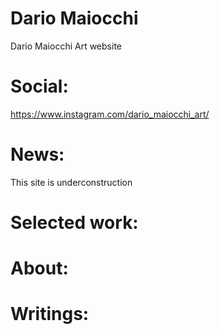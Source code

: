 # Dario Maiocchi
Dario Maiocchi Art website

# Social:

https://www.instagram.com/dario_maiocchi_art/


# News:

This site is underconstruction

# Selected work:

# About:

# Writings:
